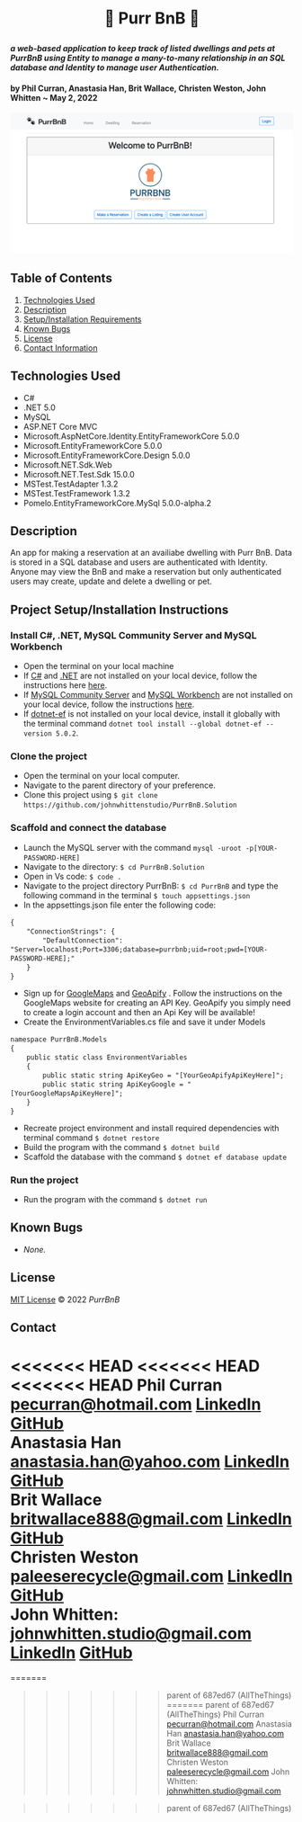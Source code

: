 # <p align="center"> 🐾 **Purr BnB** 🐾 </p>

#### _a web-based application to keep track of listed dwellings and pets at PurrBnB using Entity to manage a many-to-many relationship in an SQL database and Identity to manage user Authentication._

#### by **Phil Curran, Anastasia Han, Brit Wallace, Christen Weston, John Whitten** ~ May 2, 2022

![Cover](./PurrBnB/wwwroot/img/img_01.png)

## Table of Contents

1. [Technologies Used](#technologies)
2. [Description](#description)
3. [Setup/Installation Requirements](#setup)
4. [Known Bugs](#bugs)
5. [License](#license)
6. [Contact Information](#contact)

## Technologies Used <a id="technologies"></a>

- C#
- .NET 5.0
- MySQL
- ASP.NET Core MVC
- Microsoft.AspNetCore.Identity.EntityFrameworkCore 5.0.0
- Microsoft.EntityFrameworkCore 5.0.0
- Microsoft.EntityFrameworkCore.Design 5.0.0
- Microsoft.NET.Sdk.Web
- Microsoft.NET.Test.Sdk 15.0.0
- MSTest.TestAdapter 1.3.2
- MSTest.TestFramework 1.3.2
- Pomelo.EntityFrameworkCore.MySql 5.0.0-alpha.2

## Description <a id="description"></a>

An app for making a reservation at an availiabe dwelling with Purr BnB.  Data is stored in a SQL database and users are authenticated with Identity. Anyone may view the BnB and make a reservation but only authenticated users may create, update and delete a dwelling or pet.

<!-- ### Schema

Add image. -->

<!-- ![Schema](./PurrBnB/wwwroot/img/schema_01.png) -->

## Project Setup/Installation Instructions <a id="setup"></a>

### Install C#, .NET, MySQL Community Server and MySQL Workbench

- Open the terminal on your local machine
- If [C#](https://docs.microsoft.com/en-us/dotnet/csharp/) and [.NET](https://docs.microsoft.com/en-us/dotnet/) are not installed on your local device, follow the instructions here [here](https://www.learnhowtoprogram.com/c-and-net-part-time/getting-started-with-c/installing-c-and-net).
- If [MySQL Community Server](https://dev.mysql.com/downloads/mysql/) and [MySQL Workbench](https://www.mysql.com/products/workbench/) are not installed on your local device, follow the instructions [here](https://www.learnhowtoprogram.com/c-and-net-part-time/getting-started-with-c/installing-and-configuring-mysql).
- If [dotnet-ef](https://docs.microsoft.com/en-us/ef/core/cli/dotnet) is not installed on your local device, install it globally with the terminal command `dotnet tool install --global dotnet-ef --version 5.0.2`.

### Clone the project

- Open the terminal on your local computer.
- Navigate to the parent directory of your preference.
- Clone this project using `$ git clone https://github.com/johnwhittenstudio/PurrBnB.Solution`

### Scaffold and connect the database

- Launch the MySQL server with the command `mysql -uroot -p[YOUR-PASSWORD-HERE]`
- Navigate to the directory: `$ cd PurrBnB.Solution`
- Open in Vs code: `$ code .`
- Navigate to the project directory PurrBnB: `$ cd PurrBnB` and type the following command in the terminal `$ touch appsettings.json`
- In the appsettings.json file enter the following code:

```
{
    "ConnectionStrings": {
        "DefaultConnection": "Server=localhost;Port=3306;database=purrbnb;uid=root;pwd=[YOUR-PASSWORD-HERE];"
    }
}
```
- Sign up for [GoogleMaps](https://developers.google.com/maps/documentation/javascript/get-api-key) and [GeoApify](https://www.geoapify.com/) . Follow the instructions on the GoogleMaps website for creating an API Key. GeoApify you simply need to create a login account and then an Api Key will be available!
- Create the EnvironmentVariables.cs file and save it under Models
```
namespace PurrBnB.Models
{
    public static class EnvironmentVariables
    {
        public static string ApiKeyGeo = "[YourGeoApifyApiKeyHere]";
        public static string ApiKeyGoogle = "[YourGoogleMapsApiKeyHere]";
    }
}
```
- Recreate project environment and install required dependencies with terminal command `$ dotnet restore`
- Build the program with the command `$ dotnet build`
- Scaffold the database with the command `$ dotnet ef database update`

### Run the project

- Run the program with the command `$ dotnet run`

## Known Bugs <a id="bugs"></a>

- _None._

## License <a id="license"></a>

[MIT License](https://opensource.org/licenses/MIT) © 2022 _PurrBnB_

## Contact <a id="contact"></a>

<<<<<<< HEAD
<<<<<<< HEAD
<<<<<<< HEAD
Phil Curran [pecurran@hotmail.com](mailto:pecurran@hotmail.com) [LinkedIn](https://www.linkedin.com/in/philcurran/) [GitHub](https://github.com/phil-curran)<br>
Anastasia Han [anastasia.han@yahoo.com](mailto:anastasia.han@yahoo.com) [LinkedIn](https://www.linkedin.com/in/jungyeonhan/) [GitHub](https://github.com/1ana-banana)<br>
Brit Wallace [britwallace888@gmail.com](mailto:britwallace888@gmail.com) [LinkedIn](https://www.linkedin.com/in/brit-wallace/) [GitHub](https://github.com/BritWallace)<br>
Christen Weston [paleeserecycle@gmail.com](mailto:paleeserecycle@gmail.com) [LinkedIn](https://www.linkedin.com/in/christenweston/) [GitHub](https://github.com/ChristenWeston)<br>
John Whitten: [johnwhitten.studio@gmail.com](mailto:johnwhitten.studio@gmail.com) [LinkedIn](https://www.linkedin.com/in/johnwhitten-studio/) [GitHub](https://github.com/johnwhittenstudio)
=======
=======
>>>>>>> parent of 687ed67 (AllTheThings)
=======
>>>>>>> parent of 687ed67 (AllTheThings)
Phil Curran [pecurran@hotmail.com](mailto:pecurran@hotmail.com)
Anastasia Han [anastasia.han@yahoo.com](mailto:anastasia.han@yahoo.com) 
Brit Wallace [britwallace888@gmail.com](mailto:britwallace888@gmail.com)
Christen Weston [paleeserecycle@gmail.com](mailto:paleeserecycle@gmail.com)
John Whitten: [johnwhitten.studio@gmail.com](mailto:johnwhitten.studio@gmail.com)


>>>>>>> parent of 687ed67 (AllTheThings)
